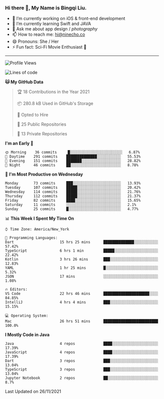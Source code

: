 ### Hi there 👋, My Name is Bingqi Liu.

- 🔭 I’m currently working on iOS & front-end development
- 🌱 I’m currently learning Swift and JAVA
- 💬 Ask me about app design / *photography*
- 📫 How to reach me: hi@ninecho.co
- 😄 Pronouns: She / Her
- ⚡ Fun fact: Sci-Fi Movie Enthusiast 🚀

---

<!--START_SECTION:waka-->
![Profile Views](http://img.shields.io/badge/Profile%20Views-0-blue)

![Lines of code](https://img.shields.io/badge/From%20Hello%20World%20I%27ve%20Written-3.1%20million%20lines%20of%20code-blue)

**🐱 My GitHub Data** 

> 🏆 18 Contributions in the Year 2021
 > 
> 📦 280.8 kB Used in GitHub's Storage 
 > 
> 💼 Opted to Hire
 > 
> 📜 25 Public Repositories 
 > 
> 🔑 13 Private Repositories  
 > 
**I'm an Early 🐤** 

```text
🌞 Morning    36 commits     █░░░░░░░░░░░░░░░░░░░░░░░░   6.87% 
🌆 Daytime    291 commits    ██████████████░░░░░░░░░░░   55.53% 
🌃 Evening    151 commits    ███████░░░░░░░░░░░░░░░░░░   28.82% 
🌙 Night      46 commits     ██░░░░░░░░░░░░░░░░░░░░░░░   8.78%

```
📅 **I'm Most Productive on Wednesday** 

```text
Monday       73 commits     ███░░░░░░░░░░░░░░░░░░░░░░   13.93% 
Tuesday      107 commits    █████░░░░░░░░░░░░░░░░░░░░   20.42% 
Wednesday    114 commits    █████░░░░░░░░░░░░░░░░░░░░   21.76% 
Thursday     112 commits    █████░░░░░░░░░░░░░░░░░░░░   21.37% 
Friday       82 commits     ████░░░░░░░░░░░░░░░░░░░░░   15.65% 
Saturday     11 commits     ░░░░░░░░░░░░░░░░░░░░░░░░░   2.1% 
Sunday       25 commits     █░░░░░░░░░░░░░░░░░░░░░░░░   4.77%

```


📊 **This Week I Spent My Time On** 

```text
⌚︎ Time Zone: America/New_York

💬 Programming Languages: 
Dart                     15 hrs 25 mins      ██████████████░░░░░░░░░░░   57.42% 
TypeScript               6 hrs 1 min         █████░░░░░░░░░░░░░░░░░░░░   22.42% 
Kotlin                   3 hrs 26 mins       ███░░░░░░░░░░░░░░░░░░░░░░   12.83% 
YAML                     1 hr 25 mins        █░░░░░░░░░░░░░░░░░░░░░░░░   5.32% 
JSON                     17 mins             ░░░░░░░░░░░░░░░░░░░░░░░░░   1.08%

🔥 Editors: 
VS Code                  22 hrs 46 mins      █████████████████████░░░░   84.85% 
IntelliJ                 4 hrs 4 mins        ███░░░░░░░░░░░░░░░░░░░░░░   15.15%

💻 Operating System: 
Mac                      26 hrs 51 mins      █████████████████████████   100.0%

```

**I Mostly Code in Java** 

```text
Java                     4 repos             ████░░░░░░░░░░░░░░░░░░░░░   17.39% 
JavaScript               4 repos             ████░░░░░░░░░░░░░░░░░░░░░   17.39% 
Dart                     3 repos             ███░░░░░░░░░░░░░░░░░░░░░░   13.04% 
TypeScript               3 repos             ███░░░░░░░░░░░░░░░░░░░░░░   13.04% 
Jupyter Notebook         2 repos             ██░░░░░░░░░░░░░░░░░░░░░░░   8.7%

```



 Last Updated on 26/11/2021
<!--END_SECTION:waka-->

